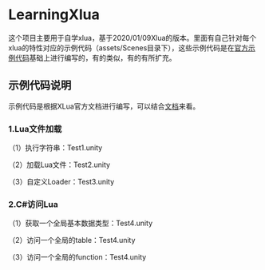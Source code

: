 # LearningXlua

这个项目主要用于自学xlua，基于2020/01/09Xlua的版本。里面有自己针对每个xlua的特性对应的示例代码（assets/Scenes目录下），这些示例代码是在[官方示例代码](https://github.com/Tencent/xLua/tree/master/Assets/XLua/Tutorial)基础上进行编写的，有的类似，有的有所扩充。

## 示例代码说明

示例代码是根据XLua官方文档进行编写，可以结合[文档](https://github.com/Tencent/xLua/blob/master/Assets/XLua/Doc/XLua教程.md)来看。

### 1.Lua文件加载

（1）执行字符串：Test1.unity

（2）加载Lua文件：Test2.unity

（3）自定义Loader：Test3.unity

### 2.C#访问Lua

（1）获取一个全局基本数据类型：Test4.unity

（2）访问一个全局的table：Test4.unity

（3）访问一个全局的function：Test4.unity



